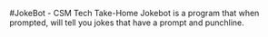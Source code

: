 #JokeBot - CSM Tech Take-Home
Jokebot is a program that when prompted, will tell you jokes that have a prompt and punchline.

